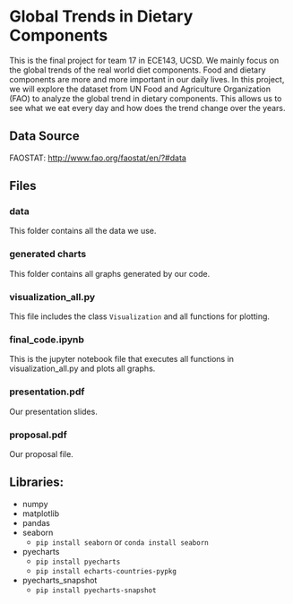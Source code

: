 # Global Trends in Dietary Components
This is the final project for team 17 in ECE143, UCSD. We mainly focus on the global trends of the real world diet components. Food and dietary components are more and more important in our daily lives. In this project, we will explore the dataset from UN Food and Agriculture Organization (FAO) to analyze the global trend in dietary components. This allows us to see what we eat every day and how does the trend change over the years.

## Data Source
FAOSTAT: http://www.fao.org/faostat/en/?#data

## Files
### data
This folder contains all the data we use.

### generated charts
This folder contains all graphs generated by our code.

### visualization_all.py
This file includes the class `Visualization` and all functions for plotting.

### final_code.ipynb
This is the jupyter notebook file that executes all functions in visualization_all.py and plots all graphs.

### presentation.pdf
Our presentation slides.

### proposal.pdf
Our proposal file.

## Libraries:
* numpy
* matplotlib
* pandas
* seaborn
  * `pip install seaborn` or `conda install seaborn`
* pyecharts
  * `pip install pyecharts`
  * `pip install echarts-countries-pypkg`
* pyecharts_snapshot
  * `pip install pyecharts-snapshot`
